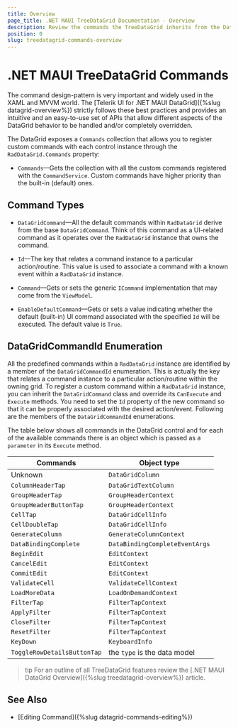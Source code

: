 ```yaml
---
title: Overview
page_title: .NET MAUI TreeDataGrid Documentation - Overview
description: Review the commands the TreeDataGrid inherits from the DataGrid for .NET MAUI control.
position: 0
slug: treedatagrid-commands-overview
---
```


# .NET MAUI TreeDataGrid Commands

The command design-pattern is very important and widely used in the XAML and MVVM world. The [Telerik UI for .NET MAUI DataGrid]({%slug datagrid-overview%}) strictly follows these best practices and provides an intuitive and an easy-to-use set of APIs that allow different aspects of the DataGrid behavior to be handled and/or completely overridden.

The DataGrid exposes a `Commands` collection that allows you to register custom commands with each control instance through the `RadDataGrid.Commands` property:

* `Commands`&mdash;Gets the collection with all the custom commands registered with the `CommandService`. Custom commands have higher priority than the built-in (default) ones.

## Command Types

* `DataGridCommand`&mdash;All the default commands within `RadDataGrid` derive from the base `DataGridCommand`. Think of this command as a UI-related command as it operates over the `RadDataGrid` instance that owns the command.

 * `Id`&mdash;The key that relates a command instance to a particular action/routine. This value is used to associate a command with a known event within a `RadDataGrid` instance.
 * `Command`&mdash;Gets or sets the generic `ICommand` implementation that may come from the `ViewModel`.
 * `EnableDefaultCommand`&mdash;Gets or sets a value indicating whether the default (built-in) UI command associated with the specified `Id` will be executed. The default value is `True`.      

## DataGridCommandId Enumeration

All the predefined commands within a `RadDataGrid` instance are identified by a member of the `DataGridCommandId` enumeration. This is actually the key that relates a command instance to a particular action/routine within the owning grid. To register a custom command within a `RadDataGrid` instance, you can inherit the `DataGridCommand` class and override its `CanExecute` and `Execute` methods. You need to set the `Id` property of the new command so that it can be properly associated with the desired action/event. Following are the members of the `DataGridCommandId` enumerations.

The table below shows all commands in the DataGrid control and for each of the available commands there is an object which is passed as a `parameter` in its `Execute` method.

| Commands | Object type |
| -------- | ---------- |
| Unknown | `DataGridColumn` |
| `ColumnHeaderTap`  | `DataGridTextColumn` |
| `GroupHeaderTap`      | `GroupHeaderContext` |
| `GroupHeaderButtonTap`      | `GroupHeaderContext` |
| `CellTap` | `DataGridCellInfo` |
| `CellDoubleTap` | `DataGridCellInfo` |
| `GenerateColumn` | `GenerateColumnContext` |
| `DataBindingComplete` | `DataBindingCompleteEventArgs` |
| `BeginEdit` | `EditContext` |
| `CancelEdit` | `EditContext` |
| `CommitEdit` | `EditContext` |
| `ValidateCell` | `ValidateCellContext` |
| `LoadMoreData` | `LoadOnDemandContext` |
| `FilterTap` | `FilterTapContext` |
| `ApplyFilter` | `FilterTapContext` |
| `CloseFilter` | `FilterTapContext` |
| `ResetFilter` | `FilterTapContext` |
| `KeyDown` | `KeyboardInfo` |
| `ToggleRowDetailsButtonTap` | the `type` is the data model |

>tip For an outline of all TreeDataGrid features review the [.NET MAUI DataGrid Overview]({%slug treedatagrid-overview%}) article.

## See Also

- [Editing Command]({%slug datagrid-commands-editing%})
